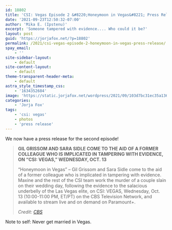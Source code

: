 ```yaml
---
id: 18802
title: 'CSI: Vegas Episode 2 &#8220;Honeymoon in Vegas&#8221; Press Release'
date: '2021-09-23T12:50:32-07:00'
author: 'Mika E. (Ipstenu)'
excerpt: 'Someone tampered with evidence.... Who could it be?'
layout: post
guid: 'https://jorjafox.net/?p=18802'
permalink: /2021/csi-vegas-episode-2-honeymoon-in-vegas-press-release/
spay_email:
    - ''
site-sidebar-layout:
    - default
site-content-layout:
    - default
theme-transparent-header-meta:
    - default
astra_style_timestamp_css:
    - '1634352684'
image: 'https://static.jorjafox.net/wordpress/2021/09/103d7bc31ec35a13602da39fb40f70c4.jpg'
categories:
    - 'Jorja Fox'
tags:
    - 'csi: vegas'
    - photos
    - 'press release'
---
```


<p>We now have a press release for the second episode!</p>

<blockquote class="wp-block-quote"><p><strong>GIL GRISSOM AND SARA SIDLE COME TO THE AID OF A FORMER COLLEAGUE WHO IS IMPLICATED IN TAMPERING WITH EVIDENCE, ON “CSI: VEGAS,” WEDNESDAY, OCT. 13</strong></p><p>“Honeymoon in Vegas” – Gil Grissom and Sara Sidle come to the aid of a former colleague who is implicated in tampering with evidence. Maxine and the rest of the CSI team work the murder of a couple slain on their wedding day, following the evidence to the salacious underbelly of the Las Vegas elite, on CSI: VEGAS,&nbsp;Wednesday, Oct. 13&nbsp;(10:00-11:00 PM, ET/PT) on the CBS Television Network, and available to stream live and on demand on Paramount+.</p><cite>Credit: <a href="https://www.viacomcbspressexpress.com/cbs-entertainment/releases/view?id=58307">CBS</a></cite></blockquote>

<p>Note to self: Never get married in Vegas.</p>
